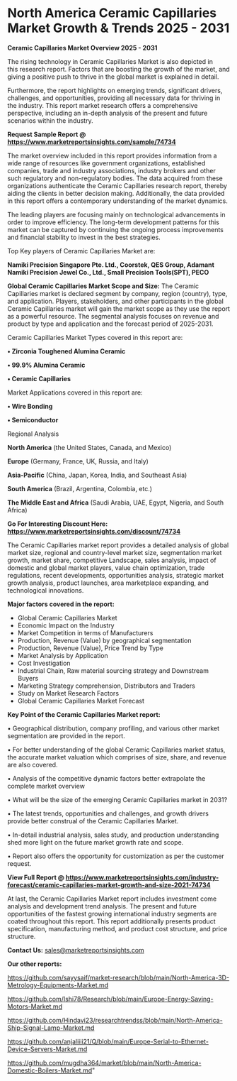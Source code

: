 # North America Ceramic Capillaries Market Growth & Trends 2025 - 2031

<Strong> Ceramic Capillaries Market Overview 2025 - 2031</strong>

The rising technology in Ceramic Capillaries Market is also depicted in this research report. Factors that are boosting the growth of the market, and giving a positive push to thrive in the global market is explained in detail.

Furthermore, the report highlights on emerging trends, significant drivers, challenges, and opportunities, providing all necessary data for thriving in the industry. This report market research offers a comprehensive perspective, including an in-depth analysis of the present and future scenarios within the industry.

<strong>Request Sample Report @ <a href=https://www.marketreportsinsights.com/sample/74734>https://www.marketreportsinsights.com/sample/74734</a></strong>

The market overview included in this report provides information from a wide range of resources like government organizations, established companies, trade and industry associations, industry brokers and other such regulatory and non-regulatory bodies. The data acquired from these organizations authenticate the Ceramic Capillaries research report, thereby aiding the clients in better decision making. Additionally, the data provided in this report offers a contemporary understanding of the market dynamics.

The leading players are focusing mainly on technological advancements in order to improve efficiency. The long-term development patterns for this market can be captured by continuing the ongoing process improvements and financial stability to invest in the best strategies.

Top Key players of Ceramic Capillaries Market are:

<strong>Namiki Precision Singapore Pte. Ltd., Coorstek, QES Group, Adamant Namiki Precision Jewel Co., Ltd., Small Precision Tools(SPT), PECO</strong>

<strong><b>Global Ceramic Capillaries Market Scope and Size:</b></strong>
The Ceramic Capillaries market is declared segment by company, region (country), type, and application. Players, stakeholders, and other participants in the global Ceramic Capillaries market will gain the market scope as they use the report as a powerful resource. The segmental analysis focuses on revenue and product by type and application and the forecast period of 2025-2031.

Ceramic Capillaries Market Types covered in this report are:

<strong>• Zirconia Toughened Alumina Ceramic

• 99.9% Alumina Ceramic

• Ceramic Capillaries</strong>

Market Applications covered in this report are:

<strong>• Wire Bonding

• Semiconductor</strong> 

Regional Analysis

<strong>North America</strong> (the United States, Canada, and Mexico)

<strong>Europe</strong> (Germany, France, UK, Russia, and Italy)

<strong>Asia-Pacific</strong> (China, Japan, Korea, India, and Southeast Asia)

<strong>South America</strong> (Brazil, Argentina, Colombia, etc.)

<strong>The Middle East and Africa</strong> (Saudi Arabia, UAE, Egypt, Nigeria, and South Africa)

<strong>Go For Interesting Discount Here: <a href=https://www.marketreportsinsights.com/discount/74734>https://www.marketreportsinsights.com/discount/74734</a></strong>

The Ceramic Capillaries market report provides a detailed analysis of global market size, regional and country-level market size, segmentation market growth, market share, competitive Landscape, sales analysis, impact of domestic and global market players, value chain optimization, trade regulations, recent developments, opportunities analysis, strategic market growth analysis, product launches, area marketplace expanding, and technological innovations.

<strong><b>Major factors covered in the report:</b></strong>
<ul>
  <li>Global Ceramic Capillaries Market </li>
  <li>Economic Impact on the Industry</li>
  <li>Market Competition in terms of Manufacturers</li>
  <li>Production, Revenue (Value) by geographical segmentation</li>
  <li>Production, Revenue (Value), Price Trend by Type</li>
  <li>Market Analysis by Application</li>
  <li>Cost Investigation</li>
  <li>Industrial Chain, Raw material sourcing strategy and Downstream Buyers</li>
  <li>Marketing Strategy comprehension, Distributors and Traders</li>
  <li>Study on Market Research Factors</li>
  <li>Global Ceramic Capillaries Market Forecast</li>
</ul>

<strong><b>Key Point of the Ceramic Capillaries Market report:</b></strong>

• Geographical distribution, company profiling, and various other market segmentation are provided in the report.

• For better understanding of the global Ceramic Capillaries market status, the accurate market valuation which comprises of size, share, and revenue are also covered.

• Analysis of the competitive dynamic factors better extrapolate the complete market overview

• What will be the size of the emerging Ceramic Capillaries market in 2031?

• The latest trends, opportunities and challenges, and growth drivers provide better construal of the Ceramic Capillaries Market.

• In-detail industrial analysis, sales study, and production understanding shed more light on the future market growth rate and scope.

• Report also offers the opportunity for customization as per the customer request.

<strong><b>View Full Report @ <a href=https://www.marketreportsinsights.com/industry-forecast/ceramic-capillaries-market-growth-and-size-2021-74734>https://www.marketreportsinsights.com/industry-forecast/ceramic-capillaries-market-growth-and-size-2021-74734</a></b></strong>


At last, the Ceramic Capillaries Market report includes investment come analysis and development trend analysis. The present and future opportunities of the fastest growing international industry segments are coated throughout this report. This report additionally presents product specification, manufacturing method, and product cost structure, and price structure.

<strong>Contact Us:</strong>
sales@marketreportsinsights.com

<strong>Our other reports:</strong>

<a href=https://github.com/sayysaif/market-research/blob/main/North-America-3D-Metrology-Equipments-Market.md>https://github.com/sayysaif/market-research/blob/main/North-America-3D-Metrology-Equipments-Market.md</a>

<a href=https://github.com/Ishi78/Research/blob/main/Europe-Energy-Saving-Motors-Market.md>https://github.com/Ishi78/Research/blob/main/Europe-Energy-Saving-Motors-Market.md</a>

<a href=https://github.com/Hindavi23/researchtrendss/blob/main/North-America-Ship-Signal-Lamp-Market.md>https://github.com/Hindavi23/researchtrendss/blob/main/North-America-Ship-Signal-Lamp-Market.md</a>

<a href=https://github.com/anjaliiii21/Q/blob/main/Europe-Serial-to-Ethernet-Device-Servers-Market.md>https://github.com/anjaliiii21/Q/blob/main/Europe-Serial-to-Ethernet-Device-Servers-Market.md</a>

<a href=https://github.com/mugdha364/market/blob/main/North-America-Domestic-Boilers-Market.md>https://github.com/mugdha364/market/blob/main/North-America-Domestic-Boilers-Market.md</a>"
